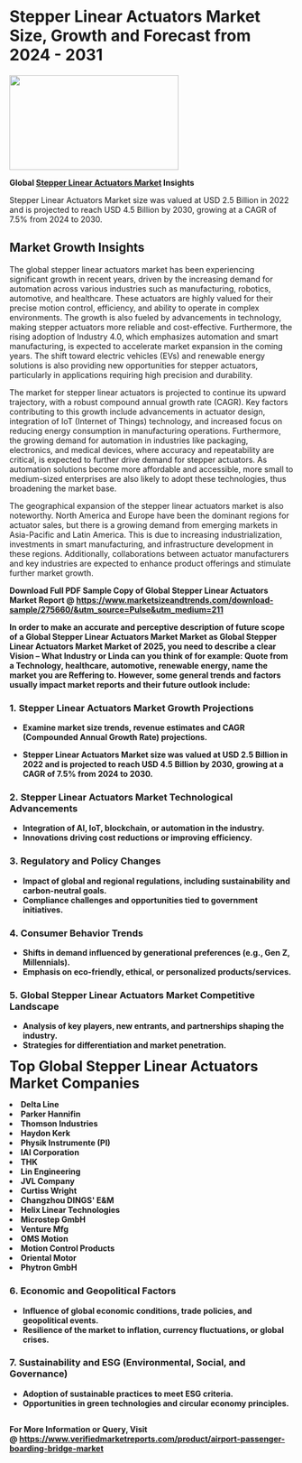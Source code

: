 <H1>Stepper Linear Actuators Market Size, Growth and Forecast from 2024 - 2031</H1><img class="aligncenter size-medium wp-image-584254" src="https://thirdeyenews.in/wp-content/uploads/2024/09/Global-Market-Research-300x168.jpeg" alt="" width="300" height="168" /><p><strong>Global&nbsp;<a href="https://www.marketsizeandtrends.com/download-sample/275660/&amp;utm_source=Pulse&amp;utm_medium=211">Stepper Linear Actuators Market</a> Insights</strong></p><p>Stepper Linear Actuators Market size was valued at USD 2.5 Billion in 2022 and is projected to reach USD 4.5 Billion by 2030, growing at a CAGR of 7.5% from 2024 to 2030.</p><p><h2>Market Growth Insights</h2> <p>The global stepper linear actuators market has been experiencing significant growth in recent years, driven by the increasing demand for automation across various industries such as manufacturing, robotics, automotive, and healthcare. These actuators are highly valued for their precise motion control, efficiency, and ability to operate in complex environments. The growth is also fueled by advancements in technology, making stepper actuators more reliable and cost-effective. Furthermore, the rising adoption of Industry 4.0, which emphasizes automation and smart manufacturing, is expected to accelerate market expansion in the coming years. The shift toward electric vehicles (EVs) and renewable energy solutions is also providing new opportunities for stepper actuators, particularly in applications requiring high precision and durability.</p> <p><strong></strong></p> <p>The market for stepper linear actuators is projected to continue its upward trajectory, with a robust compound annual growth rate (CAGR). Key factors contributing to this growth include advancements in actuator design, integration of IoT (Internet of Things) technology, and increased focus on reducing energy consumption in manufacturing operations. Furthermore, the growing demand for automation in industries like packaging, electronics, and medical devices, where accuracy and repeatability are critical, is expected to further drive demand for stepper actuators. As automation solutions become more affordable and accessible, more small to medium-sized enterprises are also likely to adopt these technologies, thus broadening the market base.</p> <p>The geographical expansion of the stepper linear actuators market is also noteworthy. North America and Europe have been the dominant regions for actuator sales, but there is a growing demand from emerging markets in Asia-Pacific and Latin America. This is due to increasing industrialization, investments in smart manufacturing, and infrastructure development in these regions. Additionally, collaborations between actuator manufacturers and key industries are expected to enhance product offerings and stimulate further market growth.</p> <p><strong></p><p><span class=""><strong>Download Full PDF Sample Copy of Global Stepper Linear Actuators Market Report</strong> @ <a href="https://www.marketsizeandtrends.com/download-sample/275660/&amp;utm_source=Pulse&amp;utm_medium=211" target="_blank">https://www.marketsizeandtrends.com/download-sample/275660/&amp;utm_source=Pulse&amp;utm_medium=211</a></span></p><p>In order to make an accurate and perceptive description of future scope of a Global&nbsp;Stepper Linear Actuators Market Market as Global&nbsp;Stepper Linear Actuators Market Market of 2025, you need to describe a clear Vision &ndash; What Industry or Linda can you think of for example: Quote from a Technology, healthcare, automotive, renewable energy, name the market you are Reffering to. However, some general trends and factors usually impact market reports and their future outlook include:</p><h3>1.&nbsp;<strong>Stepper Linear Actuators Market Growth Projections</strong></h3><ul><li>Examine market size trends, revenue estimates and CAGR (Compounded Annual Growth Rate) projections.</li><li><p>Stepper Linear Actuators Market size was valued at USD 2.5 Billion in 2022 and is projected to reach USD 4.5 Billion by 2030, growing at a CAGR of 7.5% from 2024 to 2030.</p></li></ul><h3>2.&nbsp;<strong>Stepper Linear Actuators Market Technological Advancements</strong></h3><ul><li>Integration of AI, IoT, blockchain, or automation in the industry.</li><li>Innovations driving cost reductions or improving efficiency.</li></ul><h3>3.&nbsp;<strong>Regulatory and Policy Changes</strong></h3><ul><li>Impact of global and regional regulations, including sustainability and carbon-neutral goals.</li><li>Compliance challenges and opportunities tied to government initiatives.</li></ul><h3>4.&nbsp;<strong>Consumer Behavior Trends</strong></h3><ul><li>Shifts in demand influenced by generational preferences (e.g., Gen Z, Millennials).</li><li>Emphasis on eco-friendly, ethical, or personalized products/services.</li></ul><h3>5.&nbsp;<strong>Global Stepper Linear Actuators Market Competitive Landscape</strong></h3><ul><li>Analysis of key players, new entrants, and partnerships shaping the industry.</li><li>Strategies for differentiation and market penetration.</li></ul><p data-pm-slice="1 1 []"><span style="color: inherit; font-family: inherit; font-size: 25px;">Top Global Stepper Linear Actuators Market Companies</span></p><div class="" data-test-id=""><p><li>Delta Line</li><li> Parker Hannifin</li><li> Thomson Industries</li><li> Haydon Kerk</li><li> Physik Instrumente (PI)</li><li> IAI Corporation</li><li> THK</li><li> Lin Engineering</li><li> JVL Company</li><li> Curtiss Wright</li><li> Changzhou DINGS' E&M</li><li> Helix Linear Technologies</li><li> Microstep GmbH</li><li> Venture Mfg</li><li> OMS Motion</li><li> Motion Control Products</li><li> Oriental Motor</li><li> Phytron GmbH</li></p></div><h3>6.&nbsp;<strong>Economic and Geopolitical Factors</strong></h3><ul><li>Influence of global economic conditions, trade policies, and geopolitical events.</li><li>Resilience of the market to inflation, currency fluctuations, or global crises.</li></ul><h3>7.&nbsp;<strong>Sustainability and ESG (Environmental, Social, and Governance)</strong></h3><ul><li>Adoption of sustainable practices to meet ESG criteria.</li><li>Opportunities in green technologies and circular economy principles.</li></ul><h2><strong style="font-size: 14px;">For More Information or Query, Visit @&nbsp;</strong><a style="background-color: #ffffff; font-size: 14px;" href="https://www.marketsizeandtrends.com/report/stepper-linear-actuators-market/" target="_blank">https://www.verifiedmarketreports.com/product/airport-passenger-boarding-bridge-market</a></h2>

